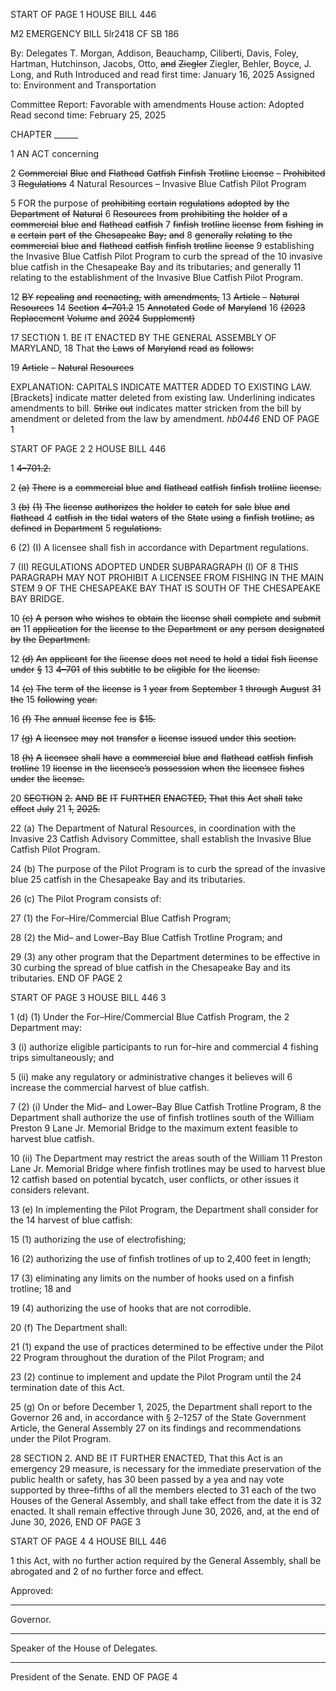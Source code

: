 START OF PAGE 1
HOUSE BILL 446

M2 EMERGENCY BILL 5lr2418
CF SB 186

By: Delegates T. Morgan, Addison, Beauchamp, Ciliberti, Davis, Foley, Hartman,
Hutchinson, Jacobs, Otto, ~~and~~ ~~Ziegler~~ Ziegler, Behler, Boyce, J. Long, and
Ruth
Introduced and read first time: January 16, 2025
Assigned to: Environment and Transportation

Committee Report: Favorable with amendments
House action: Adopted
Read second time: February 25, 2025

CHAPTER ______

1 AN ACT concerning

2 ~~Commercial~~ ~~Blue~~ ~~and~~ ~~Flathead~~ ~~Catfish~~ ~~Finfish~~ ~~Trotline~~ ~~License~~ ~~–~~ ~~Prohibited~~
3 ~~Regulations~~
4 Natural Resources – Invasive Blue Catfish Pilot Program

5 FOR the purpose of ~~prohibiting~~ ~~certain~~ ~~regulations~~ ~~adopted~~ ~~by~~ ~~the~~ ~~Department~~ ~~of~~ ~~Natural~~
6 ~~Resources~~ ~~from~~ ~~prohibiting~~ ~~the~~ ~~holder~~ ~~of~~ ~~a~~ ~~commercial~~ ~~blue~~ ~~and~~ ~~flathead~~ ~~catfish~~
7 ~~finfish~~ ~~trotline~~ ~~license~~ ~~from~~ ~~fishing~~ ~~in~~ ~~a~~ ~~certain~~ ~~part~~ ~~of~~ ~~the~~ ~~Chesapeake~~ ~~Bay;~~ ~~and~~
8 ~~generally~~ ~~relating~~ ~~to~~ ~~the~~ ~~commercial~~ ~~blue~~ ~~and~~ ~~flathead~~ ~~catfish~~ ~~finfish~~ ~~trotline~~ ~~license~~
9 establishing the Invasive Blue Catfish Pilot Program to curb the spread of the
10 invasive blue catfish in the Chesapeake Bay and its tributaries; and generally
11 relating to the establishment of the Invasive Blue Catfish Pilot Program.

12 ~~BY~~ ~~repealing~~ ~~and~~ ~~reenacting,~~ ~~with~~ ~~amendments,~~
13 ~~Article~~ ~~–~~ ~~Natural~~ ~~Resources~~
14 ~~Section~~ ~~4–701.2~~
15 ~~Annotated~~ ~~Code~~ ~~of~~ ~~Maryland~~
16 ~~(2023~~ ~~Replacement~~ ~~Volume~~ ~~and~~ ~~2024~~ ~~Supplement)~~

17 SECTION 1. BE IT ENACTED BY THE GENERAL ASSEMBLY OF MARYLAND,
18 That ~~the~~ ~~Laws~~ ~~of~~ ~~Maryland~~ ~~read~~ ~~as~~ ~~follows:~~

19 ~~Article~~ ~~–~~ ~~Natural~~ ~~Resources~~

EXPLANATION: CAPITALS INDICATE MATTER ADDED TO EXISTING LAW.
[Brackets] indicate matter deleted from existing law.
Underlining indicates amendments to bill.
~~Strike~~ ~~out~~ indicates matter stricken from the bill by amendment or deleted from the law by
amendment. *hb0446*
END OF PAGE 1

START OF PAGE 2
2 HOUSE BILL 446

1 ~~4–701.2.~~

2 ~~(a)~~ ~~There~~ ~~is~~ ~~a~~ ~~commercial~~ ~~blue~~ ~~and~~ ~~flathead~~ ~~catfish~~ ~~finfish~~ ~~trotline~~ ~~license.~~

3 ~~(b)~~ ~~(1)~~ ~~The~~ ~~license~~ ~~authorizes~~ ~~the~~ ~~holder~~ ~~to~~ ~~catch~~ ~~for~~ ~~sale~~ ~~blue~~ ~~and~~ ~~flathead~~
4 ~~catfish~~ ~~in~~ ~~the~~ ~~tidal~~ ~~waters~~ ~~of~~ ~~the~~ ~~State~~ ~~using~~ ~~a~~ ~~finfish~~ ~~trotline,~~ ~~as~~ ~~defined~~ ~~in~~ ~~Department~~
5 ~~regulations.~~

6 (2) (I) A licensee shall fish in accordance with Department regulations.

7 (II) REGULATIONS ADOPTED UNDER SUBPARAGRAPH (I) OF
8 THIS PARAGRAPH MAY NOT PROHIBIT A LICENSEE FROM FISHING IN THE MAIN STEM
9 OF THE CHESAPEAKE BAY THAT IS SOUTH OF THE CHESAPEAKE BAY BRIDGE.

10 ~~(c)~~ ~~A~~ ~~person~~ ~~who~~ ~~wishes~~ ~~to~~ ~~obtain~~ ~~the~~ ~~license~~ ~~shall~~ ~~complete~~ ~~and~~ ~~submit~~ ~~an~~
11 ~~application~~ ~~for~~ ~~the~~ ~~license~~ ~~to~~ ~~the~~ ~~Department~~ ~~or~~ ~~any~~ ~~person~~ ~~designated~~ ~~by~~ ~~the~~ ~~Department.~~

12 ~~(d)~~ ~~An~~ ~~applicant~~ ~~for~~ ~~the~~ ~~license~~ ~~does~~ ~~not~~ ~~need~~ ~~to~~ ~~hold~~ ~~a~~ ~~tidal~~ ~~fish~~ ~~license~~ ~~under~~ ~~§~~
13 ~~4–701~~ ~~of~~ ~~this~~ ~~subtitle~~ ~~to~~ ~~be~~ ~~eligible~~ ~~for~~ ~~the~~ ~~license.~~

14 ~~(e)~~ ~~The~~ ~~term~~ ~~of~~ ~~the~~ ~~license~~ ~~is~~ ~~1~~ ~~year~~ ~~from~~ ~~September~~ ~~1~~ ~~through~~ ~~August~~ ~~31~~ ~~the~~
15 ~~following~~ ~~year.~~

16 ~~(f)~~ ~~The~~ ~~annual~~ ~~license~~ ~~fee~~ ~~is~~ ~~$15.~~

17 ~~(g)~~ ~~A~~ ~~licensee~~ ~~may~~ ~~not~~ ~~transfer~~ ~~a~~ ~~license~~ ~~issued~~ ~~under~~ ~~this~~ ~~section.~~

18 ~~(h)~~ ~~A~~ ~~licensee~~ ~~shall~~ ~~have~~ ~~a~~ ~~commercial~~ ~~blue~~ ~~and~~ ~~flathead~~ ~~catfish~~ ~~finfish~~ ~~trotline~~
19 ~~license~~ ~~in~~ ~~the~~ ~~licensee’s~~ ~~possession~~ ~~when~~ ~~the~~ ~~licensee~~ ~~fishes~~ ~~under~~ ~~the~~ ~~license.~~

20 ~~SECTION~~ ~~2.~~ ~~AND~~ ~~BE~~ ~~IT~~ ~~FURTHER~~ ~~ENACTED,~~ ~~That~~ ~~this~~ ~~Act~~ ~~shall~~ ~~take~~ ~~effect~~ ~~July~~
21 ~~1,~~ ~~2025.~~

22 (a) The Department of Natural Resources, in coordination with the Invasive
23 Catfish Advisory Committee, shall establish the Invasive Blue Catfish Pilot Program.

24 (b) The purpose of the Pilot Program is to curb the spread of the invasive blue
25 catfish in the Chesapeake Bay and its tributaries.

26 (c) The Pilot Program consists of:

27 (1) the For–Hire/Commercial Blue Catfish Program;

28 (2) the Mid– and Lower–Bay Blue Catfish Trotline Program; and

29 (3) any other program that the Department determines to be effective in
30 curbing the spread of blue catfish in the Chesapeake Bay and its tributaries.
END OF PAGE 2

START OF PAGE 3
HOUSE BILL 446 3

1 (d) (1) Under the For–Hire/Commercial Blue Catfish Program, the
2 Department may:

3 (i) authorize eligible participants to run for–hire and commercial
4 fishing trips simultaneously; and

5 (ii) make any regulatory or administrative changes it believes will
6 increase the commercial harvest of blue catfish.

7 (2) (i) Under the Mid– and Lower–Bay Blue Catfish Trotline Program,
8 the Department shall authorize the use of finfish trotlines south of the William Preston
9 Lane Jr. Memorial Bridge to the maximum extent feasible to harvest blue catfish.

10 (ii) The Department may restrict the areas south of the William
11 Preston Lane Jr. Memorial Bridge where finfish trotlines may be used to harvest blue
12 catfish based on potential bycatch, user conflicts, or other issues it considers relevant.

13 (e) In implementing the Pilot Program, the Department shall consider for the
14 harvest of blue catfish:

15 (1) authorizing the use of electrofishing;

16 (2) authorizing the use of finfish trotlines of up to 2,400 feet in length;

17 (3) eliminating any limits on the number of hooks used on a finfish trotline;
18 and

19 (4) authorizing the use of hooks that are not corrodible.

20 (f) The Department shall:

21 (1) expand the use of practices determined to be effective under the Pilot
22 Program throughout the duration of the Pilot Program; and

23 (2) continue to implement and update the Pilot Program until the
24 termination date of this Act.

25 (g) On or before December 1, 2025, the Department shall report to the Governor
26 and, in accordance with § 2–1257 of the State Government Article, the General Assembly
27 on its findings and recommendations under the Pilot Program.

28 SECTION 2. AND BE IT FURTHER ENACTED, That this Act is an emergency
29 measure, is necessary for the immediate preservation of the public health or safety, has
30 been passed by a yea and nay vote supported by three–fifths of all the members elected to
31 each of the two Houses of the General Assembly, and shall take effect from the date it is
32 enacted. It shall remain effective through June 30, 2026, and, at the end of June 30, 2026,
END OF PAGE 3

START OF PAGE 4
4 HOUSE BILL 446

1 this Act, with no further action required by the General Assembly, shall be abrogated and
2 of no further force and effect.

Approved:

________________________________________________________________________________
Governor.

________________________________________________________________________________
Speaker of the House of Delegates.

________________________________________________________________________________
President of the Senate.
END OF PAGE 4